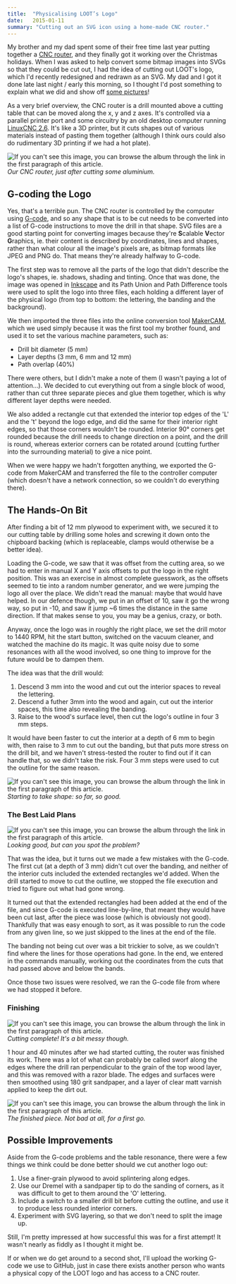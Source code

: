 ```yaml
---
title:  "Physicalising LOOT’s Logo"
date:   2015-01-11
summary: "Cutting out an SVG icon using a home-made CNC router."
---
```


My brother and my dad spent some of their free time last year putting together a [CNC router](https://en.wikipedia.org/wiki/CNC_router), and they finally got it working over the Christmas holidays. When I was asked to help convert some bitmap images into SVGs so that they could be cut out, I had the idea of cutting out LOOT's logo, which I'd recently redesigned and redrawn as an SVG. My dad and I got it done late last night / early this morning, so I thought I'd post something to explain what we did and show off [some pictures](https://goo.gl/photos/YtfvqB4oBiHsQmE5A)!

As a very brief overview, the CNC router is a drill mounted above a cutting table that can be moved along the x, y and z axes. It's controlled via a parallel printer port and some circuitry by an old desktop computer running [LinuxCNC 2.6](http://www.linuxcnc.org/). It's like a 3D printer, but it cuts shapes out of various materials instead of pasting them together (although I think ours could also do rudimentary 3D printing if we had a hot plate).

![If you can't see this image, you can browse the album through the link in the first paragraph of this article.](https://lh3.googleusercontent.com/-l1p13bgdkIw/VLLPiLFoX-I/AAAAAAAAMzY/nlM0o6D_8X8/w829-h622-no/IMG_20150110_222817.jpg)
*Our CNC router, just after cutting some aluminium.*

## G-coding the Logo

Yes, that's a terrible pun. The CNC router is controlled by the computer using [G-code](https://en.wikipedia.org/wiki/G-code), and so any shape that is to be cut needs to be converted into a list of G-code instructions to move the drill in that shape. SVG files are a good starting point for converting images because they're **S**calable **V**ector **G**raphics, ie. their content is described by coordinates, lines and shapes, rather than what colour all the image's pixels are, as bitmap formats like JPEG and PNG do. That means they're already halfway to G-code.

The first step was to remove all the parts of the logo that didn't describe the logo's shapes, ie. shadows, shading and tinting. Once that was done, the image was opened in [Inkscape](https://inkscape.org/en/) and its Path Union and Path Difference tools were used to split the logo into three files, each holding a different layer of the physical logo (from top to bottom: the lettering, the banding and the background).

We then imported the three files into the online conversion tool [MakerCAM](http://www.makercam.com/), which we used simply because it was the first tool my brother found, and used it to set the various machine parameters, such as:

* Drill bit diameter (5 mm)
* Layer depths (3 mm, 6 mm and 12 mm)
* Path overlap (40%)

There were others, but I didn't make a note of them (I wasn't paying a lot of attention...). We decided to cut everything out from a single block of wood, rather than cut three separate pieces and glue them together, which is why different layer depths were needed.

We also added a rectangle cut that extended the interior top edges of the 'L' and the 't' beyond the logo edge, and did the same for their interior right edges, so that those corners wouldn't be rounded. Interior 90° corners get rounded because the drill needs to change direction on a point, and the drill is round, whereas exterior corners can be rotated around (cutting further into the surrounding material) to give a nice point.

When we were happy we hadn't forgotten anything, we exported the G-code from MakerCAM and transferred the file to the controller computer (which doesn't have a network connection, so we couldn't do everything there).

## The Hands-On Bit

After finding a bit of 12 mm plywood to experiment with, we secured it to our cutting table by drilling some holes and screwing it down onto the chipboard backing (which is replaceable, clamps would otherwise be a better idea).

Loading the G-code, we saw that it was offset from the cutting area, so we had to enter in manual X and Y axis offsets to put the logo in the right position. This was an exercise in almost complete guesswork, as the offsets seemed to tie into a random number generator, and we were jumping the logo all over the place. We didn't read the manual: maybe that would have helped. In our defence though, we put in an offset of 10, saw it go the wrong way, so put in -10, and saw it jump ~6 times the distance in the same direction. If that makes sense to you, you may be a genius, crazy, or both.

Anyway, once the logo was in roughly the right place, we set the drill motor to 1440 RPM, hit the start button, switched on the vacuum cleaner, and watched the machine do its magic. It was quite noisy due to some resonances with all the wood involved, so one thing to improve for the future would be to dampen them.

The idea was that the drill would:

1. Descend 3 mm into the wood and cut out the interior spaces to reveal the lettering.
2. Descend a futher 3mm into the wood and again, cut out the interior spaces, this time also revealing the banding.
3. Raise to the wood's surface level, then cut the logo's outline in four 3 mm steps.

It would have been faster to cut the interior at a depth of 6 mm to begin with, then raise to 3 mm to cut out the banding, but that puts more stress on the drill bit, and we haven't stress-tested the router to find out if it can handle that, so we didn't take the risk. Four 3 mm steps were used to cut the outline for the same reason.

![If you can't see this image, you can browse the album through the link in the first paragraph of this article.](https://lh4.googleusercontent.com/-51PfslA8y4I/VLLPiO0v1oI/AAAAAAAAMzY/ozKqRewDkP8/w829-h622-no/IMG_20150110_233037.jpg)
*Starting to take shape: so far, so good.*

### The Best Laid Plans

![If you can't see this image, you can browse the album through the link in the first paragraph of this article.](https://lh5.googleusercontent.com/-kXabDcRyRdc/VLLPiMW--ZI/AAAAAAAAMzY/sMMgj1_cv9E/w829-h622-no/IMG_20150110_235356.jpg)
*Looking good, but can you spot the problem?*

That was the idea, but it turns out we made a few mistakes with the G-code. The first cut (at a depth of 3 mm) didn't cut over the banding, and neither of the interior cuts included the extended rectangles we'd added. When the drill started to move to cut the outline, we stopped the file execution and tried to figure out what had gone wrong.

It turned out that the extended rectangles had been added at the end of the file, and since G-code is executed line-by-line, that meant they would have been cut last, after the piece was loose (which is obviously not good). Thankfully that was easy enough to sort, as it was possible to run the code from any given line, so we just skipped to the lines at the end of the file.

The banding not being cut over was a bit trickier to solve, as we couldn't find where the lines for those operations had gone. In the end, we entered in the commands manually, working out the coordinates from the cuts that had passed above and below the bands.

Once those two issues were resolved, we ran the G-code file from where we had stopped it before.


### Finishing

![If you can't see this image, you can browse the album through the link in the first paragraph of this article. ](https://lh4.googleusercontent.com/cZviNgOROkpsZbJrgEuN-fTH2uHJ9ITeU-JM5m8396A=w829-h622-no)
*Cutting complete! It's a bit messy though.*

1 hour and 40 minutes after we had started cutting, the router was finished its work. There was a lot of what can probably be called sworf along the edges where the drill ran perpendicular to the grain of the top wood layer, and this was removed with a razor blade. The edges and surfaces were then smoothed using 180 grit sandpaper, and a layer of clear matt varnish applied to keep the dirt out.

![If you can't see this image, you can browse the album through the link in the first paragraph of this article.](https://lh4.googleusercontent.com/-PZqh2YmsBMc/VLOieG9In2I/AAAAAAAAM7c/vn2eKP7ob24/w829-h622-no/IMG_20150112_102700.jpg)
*The finished piece. Not bad at all, for a first go.*

## Possible Improvements

Aside from the G-code problems and the table resonance, there were a few things we think could be done better should we cut another logo out:

1. Use a finer-grain plywood to avoid splintering along edges.
2. Use our Dremel with a sandpaper tip to do the sanding of corners, as it was difficult to get to them around the 'O' lettering.
3. Include a switch to a smaller drill bit before cutting the outline, and use it to produce less rounded interior corners.
4. Experiment with SVG layering, so that we don't need to split the image up.

Still, I'm pretty impressed at how successful this was for a first attempt! It wasn't nearly as fiddly as I thought it might be.

If or when we do get around to a second shot, I'll upload the working G-code we use to GitHub, just in case there exists another person who wants a physical copy of the LOOT logo and has access to a CNC router.
